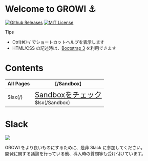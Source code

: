 # Welcome to GROWI :anchor:

[![Github Releases](https://img.shields.io/github/release/weseek/growi.svg)](https://github.com/weseek/growi/releases/latest)
[![MIT License](https://img.shields.io/badge/license-MIT-blue.svg?style=flat)](LICENSE)

<div class="panel panel-default">
  <div class="panel-heading">Tips</div>
  <div class="panel-body"><ul>
    <li>Ctrl(⌘)-/ でショートカットヘルプを表示します</li>
      <li>HTML/CSS の記述時は、<a href="https://getbootstrap.com/docs/3.3/css/">Bootstrap 3</a> を利用できます</li>
  </ul></div>
</div>

<div class="clearfix"></div>

Contents
=========

|All Pages|[/Sandbox]|
| --- | --- |
| $lsx(/) | <div class="alert alert-success"><span style="font-size: x-large;"><i class="icon-check"></i> [Sandboxをチェック](/Sandbox)</span></div> $lsx(/Sandbox)|

Slack
=====

<a href="https://growi-slackin.weseek.co.jp/"><img src="https://growi-slackin.weseek.co.jp/badge.svg"></a>

GROWI をより良いものにするために、是非 Slack に参加してください。  
開発に関する議論を行っている他、導入時の質問等も受け付けています。